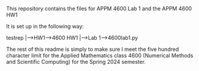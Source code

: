 
This repository contains the files for APPM 4600 Lab 1 and the APPM 4600 HW1

It is set up in the following way:

testrep
   |-->HW1-->4600 HW1
   |-->Lab 1-->4600lab1.py

The rest of this readme is simply to make sure I meet the five hundred character limit for the Applied Mathematics class 
4600 (Numerical Methods and Scientific Computing) for the Spring 2024 semester.